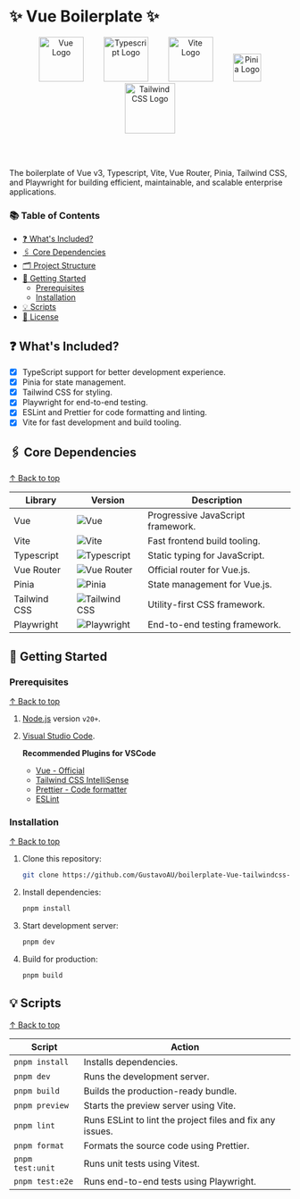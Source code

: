 # <h1>✨ Vue Boilerplate ✨</h1>

<div align="center">
<a href="https://vuejs.org/" target="blank" style="margin: 0 1rem;"><img src="https://router.vuejs.org/logo.svg" width="80" alt="Vue Logo" /></a>
<a href="https://www.typescriptlang.org/" target="blank" style="margin: 0 1rem;"><img src="https://upload.wikimedia.org/wikipedia/commons/thumb/4/4c/Typescript_logo_2020.svg/1024px-Typescript_logo_2020.svg.png?20210506173343" width="80" alt="Typescript Logo" /></a>
<a href="https://vitejs.dev/" target="blank" style="margin: 0 1rem;"><img src="https://vitejs.dev/logo.svg" width="80" alt="Vite Logo" /></a>
<a href="https://pinia.vuejs.org/" target="blank" style="margin: 0 1rem;"><img src="https://pinia.vuejs.org/logo.svg" width="50" alt="Pinia Logo" /></a>
<a href="https://tailwindcss.com/" target="blank" style="margin: 0 1rem;"><img src="https://tailwindcss.com/_next/static/media/tailwindcss-mark.d52e9897.svg" width="90" alt="Tailwind CSS Logo" /></a>

<br><br>


</div>

The boilerplate of Vue v3, Typescript, Vite, Vue Router, Pinia, Tailwind CSS, and Playwright for building efficient, maintainable, and scalable enterprise applications.

### 📚 Table of Contents

- [❓ What's Included?](#-whats-included)
- [🖇️ Core Dependencies](#️-core-dependencies)
- [🗂️ Project Structure](#️-project-structure)
- [🚀 Getting Started](#-getting-started)
  - [Prerequisites](#prerequisites)
  - [Installation](#installation)
- [💡 Scripts](#-scripts)
- [📝 License](#-license)

## ❓ What's Included?

- [x] TypeScript support for better development experience.
- [x] Pinia for state management.
- [x] Tailwind CSS for styling.
- [x] Playwright for end-to-end testing.
- [x] ESLint and Prettier for code formatting and linting.
- [x] Vite for fast development and build tooling.

## 🖇️ Core Dependencies

[&#8593; Back to top](#-table-of-contents)

| Library      | Version                                                         | Description                       |
| ------------ | --------------------------------------------------------------- | --------------------------------- |
| Vue          | ![Vue](https://img.shields.io/badge/%5E3.5.13-blue.svg)         | Progressive JavaScript framework. |
| Vite         | ![Vite](https://img.shields.io/badge/%5E6.2.4-blue.svg)         | Fast frontend build tooling.      |
| Typescript   | ![Typescript](https://img.shields.io/badge/%5E5.8.0-blue.svg)   | Static typing for JavaScript.     |
| Vue Router   | ![Vue Router](https://img.shields.io/badge/%5E4.5.0-blue.svg)   | Official router for Vue.js.       |
| Pinia        | ![Pinia](https://img.shields.io/badge/%5E3.0.1-blue.svg)        | State management for Vue.js.      |
| Tailwind CSS | ![Tailwind CSS](https://img.shields.io/badge/%5E4.1.6-blue.svg) | Utility-first CSS framework.      |
| Playwright   | ![Playwright](https://img.shields.io/badge/%5E1.51.1-blue.svg)  | End-to-end testing framework.     |

## 🚀 Getting Started

### Prerequisites

[&#8593; Back to top](#-table-of-contents)

1. [Node.js](https://nodejs.org/en/) version `v20+`.
2. [Visual Studio Code](https://code.visualstudio.com/download).

   **Recommended Plugins for VSCode**

   - [Vue - Official](https://marketplace.visualstudio.com/items?itemName=Vue.volar)
   - [Tailwind CSS IntelliSense](https://marketplace.visualstudio.com/items?itemName=bradlc.vscode-tailwindcss)
   - [Prettier - Code formatter](https://marketplace.visualstudio.com/items?itemName=esbenp.prettier-vscode)
   - [ESLint](https://marketplace.visualstudio.com/items?itemName=dbaeumer.vscode-eslint)

### Installation

[&#8593; Back to top](#-table-of-contents)

1. Clone this repository:

   ```sh
   git clone https://github.com/GustavoAU/boilerplate-Vue-tailwindcss-vue-router-pinia-Vitest.git
   ```

2. Install dependencies:

   ```sh
   pnpm install
   ```

3. Start development server:

   ```sh
   pnpm dev
   ```

4. Build for production:

   ```sh
   pnpm build
   ```

## 💡 Scripts

[&#8593; Back to top](#-table-of-contents)

| Script           | Action                                                    |
| ---------------- | --------------------------------------------------------- |
| `pnpm install`   | Installs dependencies.                                    |
| `pnpm dev`       | Runs the development server.                              |
| `pnpm build`     | Builds the production-ready bundle.                       |
| `pnpm preview`   | Starts the preview server using Vite.                     |
| `pnpm lint`      | Runs ESLint to lint the project files and fix any issues. |
| `pnpm format`    | Formats the source code using Prettier.                   |
| `pnpm test:unit` | Runs unit tests using Vitest.                             |
| `pnpm test:e2e`  | Runs end-to-end tests using Playwright.                   |
